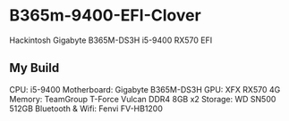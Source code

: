 # B365m-9400-EFI-Clover
Hackintosh Gigabyte B365M-DS3H   i5-9400 RX570 EFI

## My Build 
CPU: i5-9400
Motherboard: Gigabyte B365M-DS3H
GPU: XFX RX570 4G
Memory: TeamGroup T-Force Vulcan DDR4 8GB x2
Storage: WD SN500 512GB
Bluetooth & Wifi: Fenvi FV-HB1200


